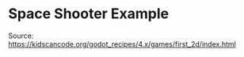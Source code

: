 # Space Shooter Example

Source: https://kidscancode.org/godot_recipes/4.x/games/first_2d/index.html
